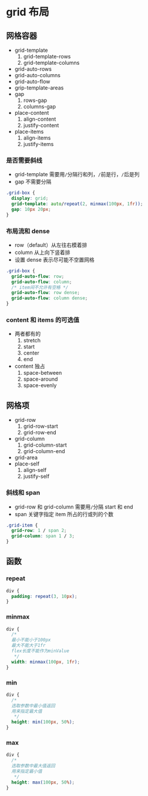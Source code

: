# grid 布局

## 网格容器

- grid-template
  1. grid-template-rows
  2. grid-template-columns
- grid-auto-rows
- grid-auto-columns
- grid-auto-flow
- grip-template-areas
- gap
  1. rows-gap
  2. columns-gap
- place-content
  1. align-content
  2. justify-content
- place-items
  1. align-items
  2. justify-items

### 是否需要斜线

- grid-template 需要用`/`分隔行和列，`/`前是行，`/`后是列
- gap 不需要分隔

```css
.grid-box {
  display: grid;
  grid-template: auto/repeat(2, minmax(100px, 1fr));
  gap: 10px 20px;
}
```

### 布局流和 dense

- row（default）从左往右模着排
- column 从上向下竖着排
- 设置 dense 表示尽可能不空置网格

```css
.grid-box {
  grid-auto-flow: row;
  grid-auto-flow: column;
  /* item间不允许有空格 */
  grid-auto-flow: row dense;
  grid-auto-flow: column dense;
}
```

### content 和 items 的可选值

- 两者都有的
  1. stretch
  2. start
  3. center
  4. end
- content 独占
  1. space-between
  2. space-around
  3. space-evenly

## 网格项

- grid-row
  1. grid-row-start
  2. grid-row-end
- grid-column
  1. grid-column-start
  2. grid-column-end
- grid-area
- place-self
  1. align-self
  2. justify-self

### 斜线和 span

- grid-row 和 grid-column 需要用`/`分隔 start 和 end
- span 关键字指定 item 所占的行或列的个数

```css
.grid-item {
  grid-row: 1 / span 2;
  grid-column: span 1 / 3;
}
```

## 函数

### repeat

```css
div {
  padding: repeat(3, 10px);
}
```

### minmax

```css
div {
  /* 
  最小不能小于100px
  最大不能大于1fr
  flex长度不能作为minValue
   */
  width: minmax(100px, 1fr);
}
```

### min

```css
div {
  /*
  选取参数中最小值返回 
  用来指定最大值
   */
  height: min(100px, 50%);
}
```

### max

```css
div {
  /*
  选取参数中最大值返回 
  用来指定最小值
   */
  height: max(100px, 50%);
}
```
